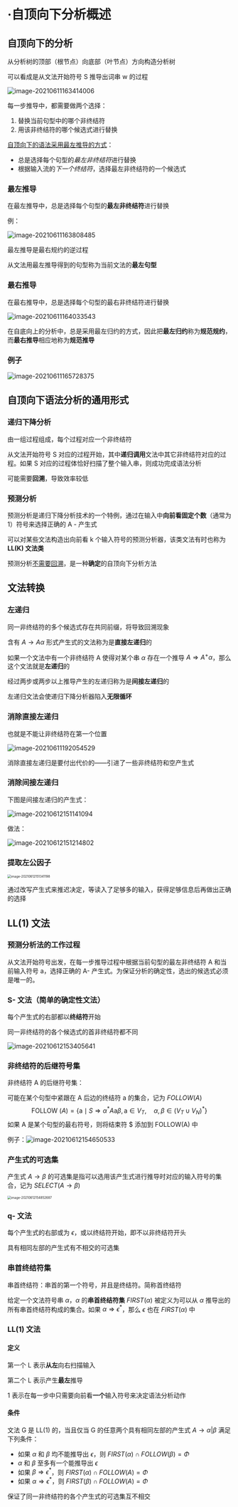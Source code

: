 # ·自顶向下分析概述

## 自顶向下的分析

从分析树的顶部（根节点）向底部（叶节点）方向构造分析树

可以看成是从文法开始符号 S 推导出词串 w 的过程

![image-20210611163414006](doc/image-20210611163414006.png)

每一步推导中，都需要做两个选择：

1. 替换当前句型中的哪个非终结符
2. 用该非终结符的哪个候选式进行替换

<u>自顶向下的语法采用最左推导的方式</u>：

- 总是选择每个句型的*最左非终结符*进行替换
- 根据输入流的*下一个终结符*，选择最左非终结符的一个候选式

### 最左推导

在最左推导中，总是选择每个句型的**最左非终结符**进行替换

例：

![image-20210611163808485](doc/image-20210611163808485.png)

最左推导是最右规约的逆过程

从文法用最左推导得到的句型称为当前文法的**最左句型**

### 最右推导

在最右推导中，总是选择每个句型的最右非终结符进行替换

![image-20210611164033543](doc/image-20210611164033543.png)

在自底向上的分析中，总是采用最左归约的方式，因此把**最左归约**称为**规范规约**，而**最右推导**相应地称为**规范推导**

### 例子

![image-20210611165728375](doc/image-20210611165728375.png)

## 自顶向下语法分析的通用形式

### 递归下降分析

由一组过程组成，每个过程对应一个非终结符

从文法开始符号 S 对应的过程开始，其中**递归调用**文法中其它非终结符对应的过程。如果 S 对应的过程体恰好扫描了整个输入串，则成功完成语法分析

可能需要**回溯**，导致效率较低

### 预测分析

预测分析是递归下降分析技术的一个特例，通过在输入中**向前看固定个数**（通常为 1）符号来选择正确的 A - 产生式

可以对某些文法构造出向前看 k 个输入符号的预测分析器，该类文法有时也称为 **LL(K) 文法类**

预测分析<u>不需要回溯</u>，是一种**确定**的自顶向下分析方法

## 文法转换

### 左递归

同一非终结符的多个候选式存在共同前缀，将导致回溯现象

含有 $A\rightarrow A\alpha$ 形式产生式的文法称为是**直接左递归**的

如果一个文法中有一个非终结符 A 使得对某个串 $\alpha$ 存在一个推导 $A\Rightarrow A^+\alpha$，那么这个文法就是**左递归**的

经过两步或两步以上推导产生的左递归称为是**间接左递归**的

左递归文法会使递归下降分析器陷入**无限循环**

### 消除直接左递归

也就是不能让非终结符在第一个位置

![image-20210611192054529](doc/image-20210611192054529.png)

消除直接左递归是要付出代价的——引进了一些非终结符和空产生式

### 消除间接左递归

下图是间接左递归的产生式：

![image-20210612151141094](doc/image-20210612151141094.png)

做法：

![image-20210612151214802](doc/image-20210612151214802.png)

### 提取左公因子

<img src="C:/Users/MACHENIKE/AppData/Roaming/Typora/typora-user-images/image-20210612151341198.png" alt="image-20210612151341198" style="zoom:50%;" />

通过改写产生式来推迟决定，等读入了足够多的输入，获得足够信息后再做出正确的选择

## LL(1) 文法


### 预测分析法的工作过程

从文法开始符号出发，在每一步推导过程中根据当前句型的最左非终结符 A 和当前输入符号 a，选择正确的 A- 产生式。为保证分析的确定性，选出的候选式必须是唯一的。

### S- 文法（简单的确定性文法）

每个产生式的右部都以**终结符**开始

同一非终结符的各个候选式的首非终结符都不同

![image-20210612153405641](C:/Users/MACHENIKE/AppData/Roaming/Typora/typora-user-images/image-20210612153405641.png)

### 非终结符的后继符号集

非终结符 A 的后继符号集：

可能在某个句型中紧跟在 A 后边的终结符 a 的集合，记为 $FOLLOW(A)$
$$
\text { FOLLOW }(A)=\left\{\mathrm{a} \mid S \Rightarrow \alpha^* A \mathrm{a} \beta, \mathrm{a} \in V_{T}, \quad \alpha, \beta \in\left(V_{T} \cup V_{N}\right)^{*}\right\}
$$
如果 A 是某个句型的最右符号，则将结束符 $ 添加到 FOLLOW(A) 中

例子：![image-20210612154650533](doc/image-20210612154650533.png) 

### 产生式的可选集

产生式 $A\rightarrow\beta$ 的可选集是指可以选用该产生式进行推导时对应的输入符号的集合，记为 $SELECT(A\rightarrow\beta)$

<img src="doc/image-20210612154852687.png" alt="image-20210612154852687" style="zoom:50%;" />

### q- 文法

每个产生式的右部或为 $\epsilon$，或以终结符开始，即不以非终结符开头

具有相同左部的产生式有不相交的可选集

### 串首终结符集

串首终结符：串首的第一个符号，并且是终结符。简称首终结符

给定一个文法符号串 $\alpha$，$\alpha$ 的**串首终结符集** $FIRST(\alpha)$ 被定义为可以从 $\alpha$ 推导出的所有串首终结符构成的集合。如果 $\alpha \Rightarrow \epsilon^*$，那么 $\epsilon$ 也在 $FIRST(\alpha)$ 中

### LL(1) 文法

#### 定义

第一个 L 表示**从左**向右扫描输入

第二个 L 表示产生**最左**推导

1 表示在每一步中只需要向前看**一个**输入符号来决定语法分析动作

#### 条件

文法 G 是 LL(1) 的，当且仅当 G 的任意两个具有相同左部的产生式 $A\rightarrow\alpha|\beta$ 满足下列条件：

- 如果 $\alpha$ 和 $\beta$ 均不能推导出 $\epsilon$，则 $FIRST(\alpha)\cap FOLLOW(\beta)=\Phi$
- $\alpha$ 和 $\beta$ 至多有一个能推导出 $\epsilon$ 
- 如果 $\beta \Rightarrow \epsilon^*$，则 $FIRST(\alpha)\cap FOLLOW(A)=\Phi$
- 如果 $\alpha \Rightarrow \epsilon^*$，则 $FIRST(\beta)\cap FOLLOW(A)=\Phi$

保证了同一非终结符的各个产生式的可选集互不相交